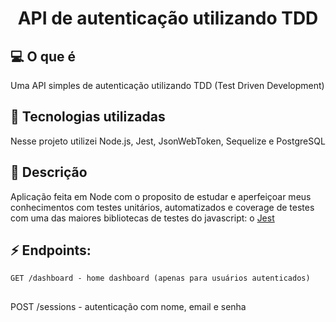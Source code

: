 <h1 align="center">
  API de autenticação utilizando TDD
</h1>


## 💻 O que é
  Uma API simples de autenticação utilizando TDD (Test Driven Development)
   

## 🔧 Tecnologias utilizadas
  Nesse projeto utilizei Node.js, Jest, JsonWebToken, Sequelize e PostgreSQL
   

## 🔖 Descrição
  Aplicação feita em Node com o proposito de estudar e aperfeiçoar meus conhecimentos com testes unitários, automatizados e coverage de testes com uma das maiores bibliotecas de testes do javascript: o [Jest](https://jestjs.io/pt-BR/)
  

## ⚡️ Endpoints:

	GET /dashboard - home dashboard (apenas para usuários autenticados)
##
  POST /sessions - autenticação com nome, email e senha
  
